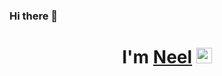 ### Hi there 👋
<div align="center">
   <h1>I'm <a href="https://github.com/neelschaudhai000">Neel</a> <img src="https://media4.giphy.com/media/zoKdmndB8QBR2c0gjy/giphy.gif?cid=ecf05e47t3r4i47225v0bcbqyuhh08wc83dmbotqtj023ei5&rid=giphy.gif&ct=g" width="25px"> </h1>

<!--
**neelschaudhari000/neelschaudhari000** is a ✨ _special_ ✨ repository because its `README.md` (this file) appears on your GitHub profile.

Here are some ideas to get you started:

- 🔭 I’m currently working on ...
- 🌱 I’m currently learning ...
- 👯 I’m looking to collaborate on ...
- 🤔 I’m looking for help with ...
- 💬 Ask me about ...
- 📫 How to reach me: ...
- 😄 Pronouns: ...
- ⚡ Fun fact: ...
-->
